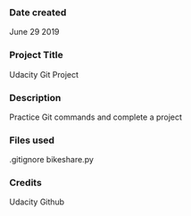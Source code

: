 ### Date created
June 29 2019

### Project Title
Udacity Git Project

### Description
Practice Git commands and complete a project

### Files used
.gitignore
bikeshare.py

### Credits
Udacity
Github
